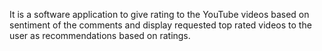 It is a software application to give rating to the YouTube videos based on sentiment of the comments and display requested top rated videos to the user as recommendations based on ratings.
